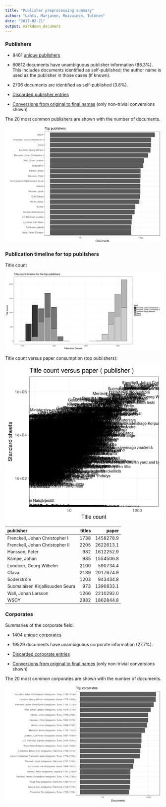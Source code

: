 ```yaml
---
title: "Publisher preprocessing summary"
author: "Lahti, Marjanen, Roivainen, Tolonen"
date: "2017-02-21"
output: markdown_document
---
```



### Publishers

 * 8461 [unique publishers](output.tables/publisher_accepted.csv)

 * 60812 documents have unambiguous publisher information (86.3%). This includes documents identified as self-published; the author name is used as the publisher in those cases (if known).

 * 2706 documents are identified as self-published (3.8%). 

 * [Discarded publisher entries](output.tables/publisher_discarded.csv)

 * [Conversions from original to final names](output.tables/publisher_conversion_nontrivial.csv) (only non-trivial conversions shown)


The 20 most common publishers are shown with the number of documents. 

![plot of chunk summarypublisher2](figure/summarypublisher2-1.png)

### Publication timeline for top publishers

Title count

![plot of chunk summaryTop10pubtimeline](figure/summaryTop10pubtimeline-1.png)



Title count versus paper consumption (top publishers):

![plot of chunk publishertitlespapers](figure/publishertitlespapers-1.png)

|publisher                        | titles|     paper|
|:--------------------------------|------:|---------:|
|Frenckell, Johan Christopher I   |   1738| 1458278.9|
|Frenckell, Johan Christopher II  |   2205| 2622613.1|
|Hansson, Peter                   |    982| 1612252.9|
|Kämpe, Johan                     |    985| 1554506.8|
|Londicer, Georg Wilhelm          |   2100|  590734.4|
|Otava                            |   2189| 2017674.9|
|Söderström                       |   1203|  943434.8|
|Suomalaisen Kirjallisuuden Seura |    973| 1390833.1|
|Wall, Johan Larsson              |   1266| 2210292.0|
|WSOY                             |   2882| 1862844.8|


### Corporates

Summaries of the corporate field.

 * 1404 [unique corporates](output.tables/corporate_accepted.csv)

 * 19529 documents have unambiguous corporate information (27.7%). 

 * [Discarded corporate entries](output.tables/corporate_discarded.csv)

 * [Conversions from original to final names](output.tables/corporate_conversion_nontrivial.csv) (only non-trivial conversions shown)


The 20 most common corporates are shown with the number of documents. 

![plot of chunk summarycorporate2](figure/summarycorporate2-1.png)



